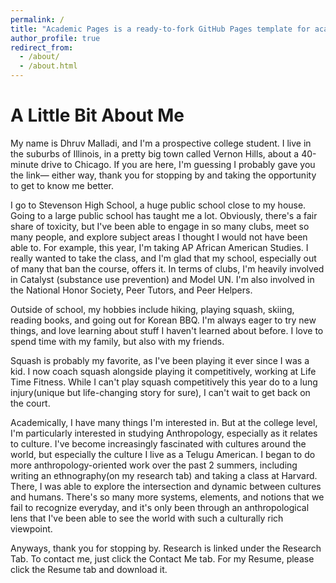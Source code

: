 ```yaml
---
permalink: /
title: "Academic Pages is a ready-to-fork GitHub Pages template for academic personal websites"
author_profile: true
redirect_from: 
  - /about/
  - /about.html
---
```

A Little Bit About Me
======
My name is Dhruv Malladi, and I'm a prospective college student. I live in the suburbs of Illinois, in a pretty big town called Vernon Hills, about a 40-minute drive to Chicago. If you are here, I'm guessing I probably gave you the link— either way, thank you for stopping by and taking the opportunity to get to know me better.

I go to Stevenson High School, a huge public school close to my house. Going to a large public school has taught me a lot. Obviously, there's a fair share of toxicity, but I've been able to engage in so many clubs, meet so many people, and explore subject areas I thought I would not have been able to. For example, this year, I'm taking AP African American Studies. I really wanted to take the class, and I'm glad that my school, especially out of many that ban the course, offers it. In terms of clubs, I'm heavily involved in Catalyst (substance use prevention) and Model UN. I'm also involved in the National Honor Society, Peer Tutors, and Peer Helpers.

Outside of school, my hobbies include hiking, playing squash, skiing, reading books, and going out for Korean BBQ. I'm always eager to try 
new things, and love learning about stuff I haven't learned about before. I love to spend time with my family, but also with my friends.

Squash is probably my favorite, as I've been playing it ever since I was a kid. I now coach squash alongside playing it competitively, working at Life Time Fitness. While I can't play squash competitively this year do to a lung injury(unique but life-changing story for sure), I can't wait to get back on the court. 

Academically, I have many things I'm interested in. But at the college level, I'm particularly interested in studying Anthropology, especially as it relates to culture. I've become increasingly fascinated with cultures around the world, but especially the culture I live as a Telugu American. I began to do more anthropology-oriented work over the past 2 summers, including writing an ethnography(on my research tab) and taking a class at Harvard. There, I was able to explore the intersection and dynamic between cultures and humans. There's so many more systems, elements, and notions that we fail to recognize everyday, and it's only been through an anthropological lens that I've been able to see the world with such a culturally rich viewpoint.

Anyways, thank you for stopping by. Research is linked under the Research Tab. To contact me, just click the Contact Me tab. For my Resume, please click the Resume tab and download it. 
